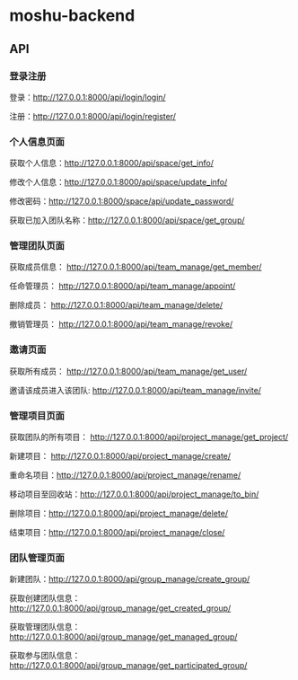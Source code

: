 # moshu-backend

## API

### 登录注册

登录：http://127.0.0.1:8000/api/login/login/

注册：http://127.0.0.1:8000/api/login/register/

### 个人信息页面

获取个人信息：http://127.0.0.1:8000/api/space/get_info/

修改个人信息：http://127.0.0.1:8000/api/space/update_info/

修改密码：http://127.0.0.1:8000/space/api/update_password/

获取已加入团队名称：http://127.0.0.1:8000/api/space/get_group/

### 管理团队页面

获取成员信息： http://127.0.0.1:8000/api/team_manage/get_member/

任命管理员： http://127.0.0.1:8000/api/team_manage/appoint/

删除成员： http://127.0.0.1:8000/api/team_manage/delete/

撤销管理员： http://127.0.0.1:8000/api/team_manage/revoke/

### 邀请页面

获取所有成员： http://127.0.0.1:8000/api/team_manage/get_user/

邀请该成员进入该团队: http://127.0.0.1:8000/api/team_manage/invite/

### 管理项目页面

获取团队的所有项目： http://127.0.0.1:8000/api/project_manage/get_project/

新建项目： http://127.0.0.1:8000/api/project_manage/create/

重命名项目：http://127.0.0.1:8000/api/project_manage/rename/

移动项目至回收站：http://127.0.0.1:8000/api/project_manage/to_bin/

删除项目：http://127.0.0.1:8000/api/project_manage/delete/

结束项目：http://127.0.0.1:8000/api/project_manage/close/

### 团队管理页面

新建团队：http://127.0.0.1:8000/api/group_manage/create_group/

获取创建团队信息：http://127.0.0.1:8000/api/group_manage/get_created_group/

获取管理团队信息：http://127.0.0.1:8000/api/group_manage/get_managed_group/

获取参与团队信息：http://127.0.0.1:8000/api/group_manage/get_participated_group/

